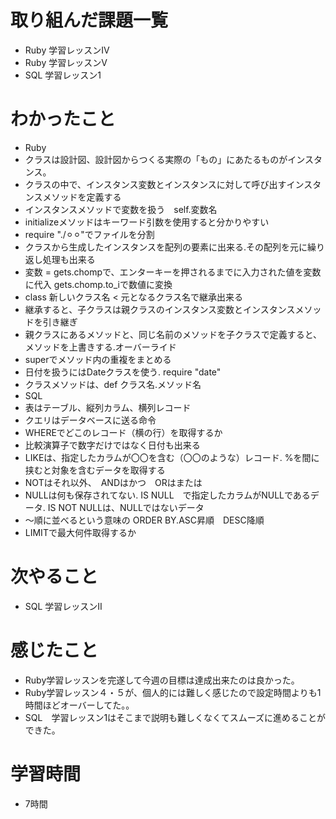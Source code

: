 # 取り組んだ課題一覧
- Ruby 学習レッスンⅣ
- Ruby 学習レッスンⅤ
- SQL 学習レッスン1

# わかったこと
- Ruby
- クラスは設計図、設計図からつくる実際の「もの」にあたるものがインスタンス。
- クラスの中で、インスタンス変数とインスタンスに対して呼び出すインスタンスメソッドを定義する
- インスタンスメソッドで変数を扱う　self.変数名
- initializeメソッドはキーワード引数を使用すると分かりやすい
- require "./⚪︎⚪︎"でファイルを分割
- クラスから生成したインスタンスを配列の要素に出来る.その配列を元に繰り返し処理も出来る
- 変数 = gets.chompで、エンターキーを押されるまでに入力された値を変数に代入 gets.chomp.to_iで数値に変換
- class 新しいクラス名 < 元となるクラス名で継承出来る
- 継承すると、子クラスは親クラスのインスタンス変数とインスタンスメソッドを引き継ぎ
- 親クラスにあるメソッドと、同じ名前のメソッドを子クラスで定義すると、メソッドを上書きする.オーバーライド
- superでメソッド内の重複をまとめる
- 日付を扱うにはDateクラスを使う. require "date"
- クラスメソッドは、def クラス名.メソッド名
- SQL
- 表はテーブル、縦列カラム、横列レコード
- クエリはデータベースに送る命令
- WHEREでどこのレコード（横の行）を取得するか
- 比較演算子で数字だけではなく日付も出来る
- LIKEは、指定したカラムが〇〇を含む（〇〇のような）レコード. %を間に挟むと対象を含むデータを取得する
- NOTはそれ以外、　ANDはかつ　ORはまたは
- NULLは何も保存されてない. IS NULL　で指定したカラムがNULLであるデータ. IS NOT NULLは、NULLではないデータ
- 〜順に並べるという意味の ORDER BY.ASC昇順　DESC降順
- LIMITで最大何件取得するか
  
# 次やること
- SQL 学習レッスンⅡ

# 感じたこと
- Ruby学習レッスンを完遂して今週の目標は達成出来たのは良かった。
- Ruby学習レッスン４・５が、個人的には難しく感じたので設定時間よりも1時間ほどオーバーしてた。。
- SQL　学習レッスン1はそこまで説明も難しくなくてスムーズに進めることができた。

# 学習時間
- 7時間
